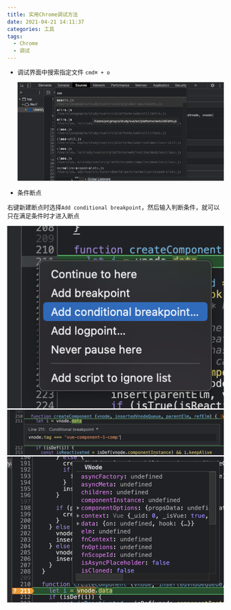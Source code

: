 ```yaml
---
title: 实用Chrome调试方法
date: 2021-04-21 14:11:37
categories: 工具
tags:
  - Chrome
  - 调试
---
```


- 调试界面中搜索指定文件 `cmd⌘ + o`

  ![](./实用Chrome调试方法/1.png)

- 条件断点

右键新建断点时选择`Add conditional breakpoint`，然后输入判断条件，就可以只在满足条件时才进入断点

![右键](./实用Chrome调试方法/2.png)
![判断条件](./实用Chrome调试方法/3.png)
![根据条件进入断点](./实用Chrome调试方法/4.png)